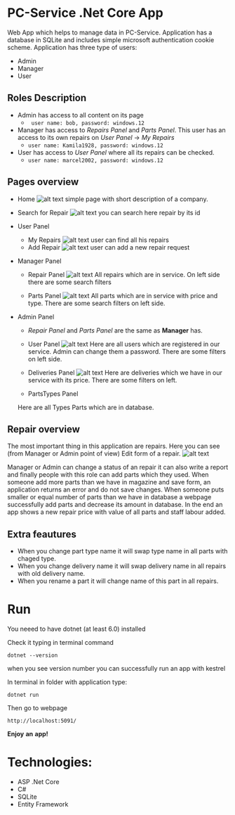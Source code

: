 # PC-Service .Net Core App
Web App which helps to manage data in PC-Service. Application has a database in SQLite and includes simple microsoft authentication cookie scheme.
Application has three type of users:
* Admin
* Manager
* User
## Roles Description
* Admin has access to all content on its page
    * ``` user name: bob, password: windows.12```
* Manager has access to *Repairs* *Panel* and *Parts* *Panel*. This user has an access to its own repairs on *User* *Panel* -> *My* *Repairs*
    * ```user name: Kamila1928, password: windows.12```
* User has access to *User* *Panel* where all its repairs can be checked.
    * ```user name: marcel2002, password: windows.12```

## Pages overview
* Home 
![alt text](/md_pics/Capture.PNG)
simple page with short description of a company.
* Search for Repair
![alt text](/md_pics/Capture1.PNG)
you can search here repair by its id
* User Panel
    * My Repairs
    ![alt text](/md_pics/Capture2.PNG)
    user can find all his repairs
    * Add Repair
    ![alt text](/md_pics/Capture3.PNG)
    user can add a new repair request

* Manager Panel
    * Repair Panel
    ![alt text](/md_pics/Capture4.PNG)
    All repairs which are in service. On left side there are some search filters

    * Parts Panel
    ![alt text](/md_pics/Capture5.PNG)
    All parts which are in service with price and type. There are some search filters on left side.

* Admin Panel
    * *Repair* *Panel* and *Parts* *Panel* are the same as **Manager** has.

    * User Panel
    ![alt text](/md_pics/Capture6.PNG)
    Here are all users which are registered in our service. Admin can change them a password. There are some filters on left side.

    * Deliveries Panel
    ![alt text](/md_pics/Capture7.PNG)
    Here are deliveries which we have in our service with its price. There are some filters on left.

    * PartsTypes Panel
    
    Here are all Types Parts which are in database.

## Repair overview
The most important thing in this application are repairs. Here you can see (from Manager or Admin point of view) Edit form of a repair. 
![alt text](/md_pics/Capture9.PNG)


Manager or Admin can change a status of an repair it can also write a report and finally people with this role can add parts which they used. When someone add more parts than we have in magazine and save form, an application returns an error and do not save changes. When someone puts smaller or equal number of parts than we have in database a webpage successfully add parts and decrease its amount in database. In the end an app shows a new repair price with value of all parts and staff labour added.

## Extra feautures
* When you change part type name it will swap type name in all parts with chaged type.
* When you change delivery name it will swap delivery name in all repairs with old delivery name.
* When you rename a part it will change name of this part in all repairs.

# Run
You neeed to have dotnet (at least 6.0) installed

Check it typing in terminal command
```
dotnet --version
```
when you see version number you can successfully run an app with kestrel

In terminal in folder with application type:
```
dotnet run
```
Then go to webpage
```
http://localhost:5091/
```
**Enjoy** **an** **app!**

# Technologies: 
* ASP .Net Core
* C# 
* SQLite
* Entity Framework
